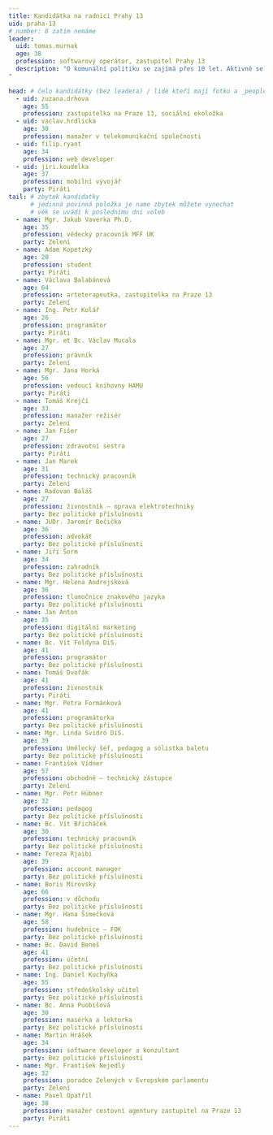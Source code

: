 ```yaml
---
title: Kandidátka na radnici Prahy 13
uid: praha-13
# number: 8 zatím nemáme
leader: 
  uid: tomas.murnak
  age: 38
  profession: softwarový operátor, zastupitel Prahy 13
  description: "O komunální politiku se zajímá přes 10 let. Aktivně se do ní zapojil v komunálních volbách do zastupitelstva městské části Prahy 13 jako zástupce České pirátské strany na kandidátce Strany zelených v roce 2010. Čtyři roky působí jako opoziční zastupitel na městské části.
"

head: # čelo kandidátky (bez leadera) / lidé kteří mají fotku a _people/jmeno.md
  - uid: zuzana.drhova
    age: 55
    profession: zastupitelka na Praze 13, sociální ekoložka
  - uid: vaclav.hrdlicka
    age: 38
    profession: manažer v telekomunikační společnosti
  - uid: filip.ryant
    age: 34
    profession: web developer
  - uid: jiri.koudelka
    age: 37 
    profession: mobilní vývojář
    party: Piráti
tail: # zbytek kandidatky
      # jedinná povinná položka je name zbytek můžete vynechat
      # věk se uvádí k poslednímu dni voleb
  - name: Mgr. Jakub Vaverka Ph.D.
    age: 35 
    profession: vědecký pracovník MFF UK
    party: Zelení
  - name: Adam Kopetzký
    age: 20 
    profession: student
    party: Piráti
  - name: Václava Balabánová
    age: 64 
    profession: arteterapeutka, zastupitelka na Praze 13
    party: Zelení
  - name: Ing. Petr Kolář
    age: 26 
    profession: programátor
    party: Piráti
  - name: Mgr. et Bc. Václav Mucala
    age: 27 
    profession: právník
    party: Zelení
  - name: Mgr. Jana Horká
    age: 56 
    profession: vedoucí knihovny HAMU
    party: Piráti
  - name: Tomáš Krejčí
    age: 33 
    profession: manažer režisér
    party: Zelení
  - name: Jan Fišer
    age: 27 
    profession: zdravotní sestra
    party: Piráti
  - name: Jan Marek
    age: 31 
    profession: technický pracovník
    party: Zelení
  - name: Radovan Baláš
    age: 27 
    profession: živnostník – oprava elektrotechniky
    party: Bez politické příslušnosti
  - name: JUDr. Jaromír Bečička
    age: 36 
    profession: advokát
    party: Bez politické příslušnosti
  - name: Jiří Šorm
    age: 34 
    profession: zahradník
    party: Bez politické příslušnosti
  - name: Mgr. Helena Andrejsková
    age: 36 
    profession: tlumočnice znakového jazyka
    party: Bez politické příslušnosti
  - name: Jan Anton
    age: 35 
    profession: digitální marketing
    party: Bez politické příslušnosti
  - name: Bc. Vít Foldyna DiS.
    age: 41 
    profession: programátor
    party: Bez politické příslušnosti
  - name: Tomáš Dvořák
    age: 41 
    profession: živnostník
    party: Piráti
  - name: Mgr. Petra Formánková
    age: 41 
    profession: programátorka
    party: Bez politické příslušnosti
  - name: Mgr. Linda Svidró DiS.
    age: 39 
    profession: Umělecký šéf, pedagog a sólistka baletu
    party: Bez politické příslušnosti
  - name: František Vídner
    age: 57 
    profession: obchodně – technický zástupce
    party: Zelení
  - name: Mgr. Petr Hübner
    age: 32 
    profession: pedagog
    party: Bez politické příslušnosti
  - name: Bc. Vít Břicháček
    age: 30 
    profession: technický pracovník
    party: Bez politické příslušnosti
  - name: Tereza Rjaibi
    age: 39 
    profession: account manager
    party: Bez politické příslušnosti
  - name: Boris Mirovský
    age: 66 
    profession: v důchodu
    party: Bez politické příslušnosti
  - name: Mgr. Hana Šimečková
    age: 58 
    profession: hudebnice – FOK
    party: Bez politické příslušnosti
  - name: Bc. David Beneš
    age: 41 
    profession: účetní
    party: Bez politické příslušnosti
  - name: Ing. Daniel Kuchyňka
    age: 55 
    profession: středoškolský učitel
    party: Bez politické příslušnosti
  - name: Bc. Anna Puobišová
    age: 30 
    profession: masérka a lektorka
    party: Bez politické příslušnosti
  - name: Martin Hrášek
    age: 34 
    profession: software developer a konzultant
    party: Bez politické příslušnosti
  - name: Mgr. František Nejedlý
    age: 32 
    profession: poradce Zelených v Evropském parlamentu
    party: Zelení
  - name: Pavel Opatřil
    age: 38 
    profession: manažer cestovní agentury zastupitel na Praze 13
    party: Piráti
---
```

